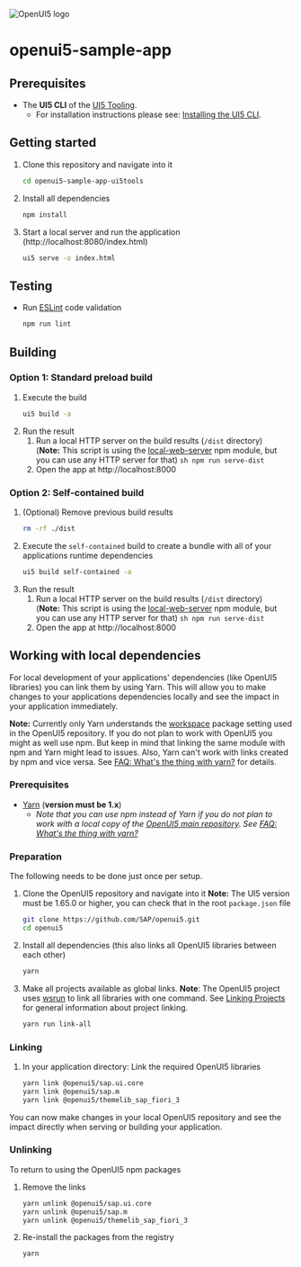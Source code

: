 ![OpenUI5 logo](http://openui5.org/images/OpenUI5_new_big_side.png)

# openui5-sample-app

## Prerequisites

-   The **UI5 CLI** of the [UI5 Tooling](https://github.com/SAP/ui5-tooling#installing-the-ui5-cli).
    -   For installation instructions please see: [Installing the UI5 CLI](https://github.com/SAP/ui5-tooling#installing-the-ui5-cli).

## Getting started

1. Clone this repository and navigate into it
    ```sh
    cd openui5-sample-app-ui5tools
    ```
1. Install all dependencies

    ```sh
    npm install
    ```

1. Start a local server and run the application (http://localhost:8080/index.html)
    ```sh
    ui5 serve -o index.html
    ```

## Testing

-   Run [ESLint](https://eslint.org/) code validation
    ```sh
    npm run lint
    ```

## Building

### Option 1: Standard preload build

1. Execute the build
    ```sh
    ui5 build -a
    ```
1. Run the result
    1. Run a local HTTP server on the build results (`/dist` directory)  
       (**Note:** This script is using the [local-web-server](https://www.npmjs.com/package/local-web-server) npm module, but you can use any HTTP server for that)
       `sh npm run serve-dist`
    1. Open the app at http://localhost:8000

### Option 2: Self-contained build

1. (Optional) Remove previous build results
    ```sh
    rm -rf ./dist
    ```
1. Execute the `self-contained` build to create a bundle with all of your applications runtime dependencies
    ```sh
    ui5 build self-contained -a
    ```
1. Run the result
    1. Run a local HTTP server on the build results (`/dist` directory)  
       (**Note:** This script is using the [local-web-server](https://www.npmjs.com/package/local-web-server) npm module, but you can use any HTTP server for that)
       `sh npm run serve-dist`
    1. Open the app at http://localhost:8000

## Working with local dependencies

For local development of your applications' dependencies (like OpenUI5 libraries) you can link them by using Yarn. This will allow you to make changes to your applications dependencies locally and see the impact in your application immediately.

**Note:** Currently only Yarn understands the [workspace](https://yarnpkg.com/lang/en/docs/workspaces/) package setting used in the OpenUI5 repository. If you do not plan to work with OpenUI5 you might as well use npm. But keep in mind that linking the same module with npm and Yarn might lead to issues. Also, Yarn can't work with links created by npm and vice versa. See [FAQ: What's the thing with yarn?](https://sap.github.io/ui5-tooling/pages/FAQ/#whats-the-thing-with-yarn) for details.

### Prerequisites

-   [Yarn](https://yarnpkg.com/en/docs/install) (**version must be 1.x**)
    -   _Note that you can use npm instead of Yarn if you do not plan to work with a local copy of the [OpenUI5 main repository](https://github.com/SAP/openui5). See [FAQ: What's the thing with yarn?](https://github.com/SAP/ui5-tooling#whats-the-thing-with-yarn)_

### Preparation

The following needs to be done just once per setup.

1. Clone the OpenUI5 repository and navigate into it
   **Note:** The UI5 version must be 1.65.0 or higher, you can check that in the root `package.json` file
    ```sh
    git clone https://github.com/SAP/openui5.git
    cd openui5
    ```
1. Install all dependencies (this also links all OpenUI5 libraries between each other)
    ```sh
    yarn
    ```
1. Make all projects available as global links. **Note**: The OpenUI5 project uses [wsrun](https://github.com/whoeverest/wsrun) to link all libraries with one command. See [Linking Projects](https://github.com/SAP/ui5-tooling#linking-projects) for general information about project linking.
    ```sh
    yarn run link-all
    ```

### Linking

1. In your application directory: Link the required OpenUI5 libraries
    ```sh
    yarn link @openui5/sap.ui.core
    yarn link @openui5/sap.m
    yarn link @openui5/themelib_sap_fiori_3
    ```

You can now make changes in your local OpenUI5 repository and see the impact directly when serving or building your application.

### Unlinking

To return to using the OpenUI5 npm packages

1. Remove the links
    ```sh
    yarn unlink @openui5/sap.ui.core
    yarn unlink @openui5/sap.m
    yarn unlink @openui5/themelib_sap_fiori_3
    ```
1. Re-install the packages from the registry
    ```sh
    yarn
    ```
